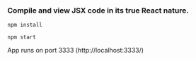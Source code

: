 
### Compile and view JSX code in its true React nature.

```
npm install
```

```
npm start
```

App runs on port 3333 (http://localhost:3333/)